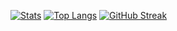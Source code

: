 [![Stats](https://github-readme-stats.vercel.app/api?username=M-937496)](https://github.com/anuraghazra/github-readme-stats&show_icons=true&theme=dark)
[![Top Langs](https://github-readme-stats.vercel.app/api/top-langs/?username=M-937496&layout=compact)](https://github.com/anuraghazra/github-readme-stats)
 [![GitHub Streak](https://github-readme-streak-stats.herokuapp.com?user=M-937496&theme=solarized-light&hide_border=true&date_format=%5BY.%5Dn.j)](https://git.io/streak-stats) 
